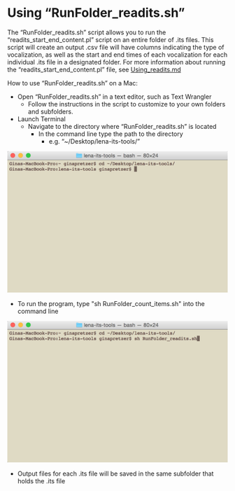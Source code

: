 # Using “RunFolder\_readits.sh” #

The “RunFolder\_readits.sh” script allows you to run the “readits\_start\_end\_content.pl” script on an entire folder of .its files. This script will create an output .csv file will have columns indicating the type of vocalization, as well as the start and end times of each vocalization for each individual .its file in a designated folder. 
For more information about running the “readits\_start\_end\_content.pl” file, see [Using_readits.md](https://github.com/HomeBankCode/lena-its-tools/blob/master/Documentation/Using\_readits.md "Title")

How to use “RunFolder_readits.sh” on a Mac:

* Open “RunFolder_readits.sh” in a text editor, such as Text Wrangler
  * Follow the instructions in the script to customize to your own folders and subfolders.
* Launch Terminal
  * Navigate to the directory where “RunFolder\_readits.sh” is located
    * In the command line type the path to the directory
      * e.g. “~/Desktop/lena-its-tools/”

![alt text](https://github.com/gpretzer/DocumentationPics/blob/master/RunFolder_readits_Pic1.jpg "Title")

  * To run the program, type "sh RunFolder\_count\_items.sh" into the command line
 
 ![alt text](https://github.com/gpretzer/DocumentationPics/blob/master/RunFolder_readits_Pic2.jpg "Title")
 
* Output files for each .its file will be saved in the same subfolder that holds the .its file 